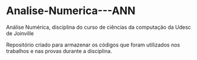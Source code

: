 # Analise-Numerica---ANN
Análise Numérica, disciplina do curso de ciências da computação da Udesc de Joinville

Repositório criado para armazenar os códigos que foram utilizados nos trabalhos e nas provas durante a disciplina. 
